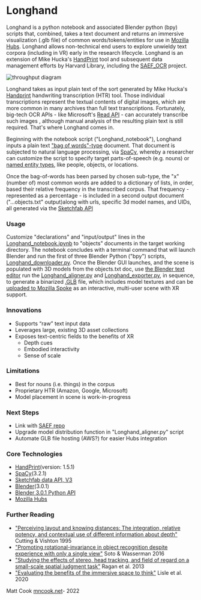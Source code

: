 # **Longhand** #
Longhand is a python notebook and associated Blender python (bpy) scripts that, combined, takes a text document and returns an immersive visualization (.glb file) of common words/tokens/entities for use in [Mozilla Hubs](https://hubs.mozilla.com/). Longhand allows non-technical end users to explore unwieldy text corpora (including in VR) early in the research lifecycle. Longhand is an extension of Mike Hucka's [HandPrint](https://github.com/caltechlibrary/handprint#license) tool and subsequent data management efforts by Harvard Library, including the [SAEF_OCR](https://github.com/Cook4986/SAEF_OCR) project.

![throughput diagram](https://images.squarespace-cdn.com/content/v1/532b70b6e4b0dca092974dbe/1627401430752-R7H10DTUUOSB4GKDDKD1/Longhand+Throughput_Cook2021.png?format=2500w)

Longhand takes as input plain text of the sort generated by Mike Hucka's [Handprint](https://github.com/caltechlibrary/handprint) handwriting transcription (HTR) tool. Those individual transcriptions represent the textual contents of digital images, which are more common in many archives than full text transcriptions. Fortunately, big-tech OCR APIs - like Microsoft's [Read API](https://docs.microsoft.com/en-us/azure/cognitive-services/computer-vision/vision-api-how-to-topics/call-read-api) - can accurately transcribe such images , although manual analysis of the resulting plain text is still required. That's where Longhand comes in. 

Beginning with the notebook script ("Longhand_notebook"), Longhand inputs a plain text ["bag of words"-type](https://en.wikipedia.org/wiki/Bag-of-words_model) document. That document is subjected to natural language processing, via [SpaCy](https://spacy.io/), whereby a researcher can customize the script to specify target parts-of-speech (e.g. nouns) or [named entity types](https://github.com/mchesterkadwell/named-entity-recognition), like people, objects, or locations. 

Once the bag-of-words has been parsed by chosen sub-type, the "x" (number of) most common words are added to a dictionary of lists, in order, based their relative frequency in the transcribed corpus. That frequency - represented as a percentage - is included in a second output document ("...objects.txt" output)along with urls, specific 3d model names, and UIDs, all generated via the [Sketchfab API](https://sketchfab.com/developers/data-api/v3)

### Usage
Customize "declarations" and "input/output" lines in the [Longhand_notebook.ipynb](https://github.com/Cook4986/Longhand/blob/main/Longhand_notebook.ipynb) to "objects" documents in the target working directory. The notebook concludes with a terminal command that will launch Blender and run the first of three Blender Python ("bpy") scripts, [Longhand_downloader.py](https://github.com/Cook4986/Longhand/blob/main/Longhand_downloader.py). Once the Blender GUI launches, and the scene is populated with 3D models from the objects.txt doc, use [the Blender text editor](https://docs.blender.org/manual/en/2.79/editors/text_editor.html) run the [Longhand_aligner.py](https://github.com/Cook4986/Longhand/blob/main/Longhand_aligner.py) and [Longhand_exporter.py](https://github.com/Cook4986/Longhand/blob/main/Longhand_exporter.py), in sequence, to generate a binarized [.GLB](https://en.wikipedia.org/wiki/GlTF) file, which includes model textures and can be [uploaded to Mozilla Spoke](https://hubs.mozilla.com/docs/spoke-creating-projects.html) as an interactive, multi-user scene with XR support. 

### Innovations
* Supports “raw” text input data
* Leverages large, existing 3D asset collections
* Exposes text-centric fields to the benefits of XR
  * Depth cues
  * Embodied interactivity
  * Sense of scale
### Limitations
* Best for nouns (i.e. things) in the corpus
* Proprietary HTR (Amazon, Google, Microsoft)
* Model placement in scene is work-in-progress 
### Next Steps
* Link with [SAEF repo](https://github.com/Cook4986/SAEF_OCR)
* Upgrade model distribution function in "Longhand_aligner.py" script
* Automate GLB file hosting (AWS?) for easier Hubs integration
### Core Technologies
 * [HandPrint](https://github.com/caltechlibrary/handprint)(version: 1.5.1)
 * [SpaCy](https://github.com/explosion/spaCy)(3.2.1)
 * [Sketchfab data API, V3](https://docs.sketchfab.com/data-api/v3/index.html)
 * [Blender](https://www.blender.org/)(3.0.1)
 * [Blender 3.0.1 Python API](https://docs.blender.org/api/current/index.html)
 * [Mozilla Hubs](https://github.com/mozilla/hubs)
### Further Reading
* ["Perceiving layout and knowing distances: The integration, relative potency, and contextual use of different information about depth"](https://www.researchgate.net/profile/James-Cutting/publication/236964257_Perceiving_layout_and_knowing_distances_The_interaction_relative_potency_and_contextual_use_of_different_information_about_depth/links/0c96051a7a988e9232000000/Perceiving-layout-and-knowing-distances-The-interaction-relative-potency-and-contextual-use-of-different-information-about-depth.pdf) Cutting & Vishton 1995
* ["Promoting rotational-invariance in object recognition despite experience with only a single view"](https://www.sciencedirect.com/science/article/pii/S0376635715300735?casa_token=RFiw0OhRdPsAAAAA:7rb-Hsu-ZnPZs2l1iwr2g61yJCY4lXp6nfRIP299JcLv7G7L8EmALA3VzYyQ910dIfLKj1lh) Soto & Wasserman 2016
* ["Studying the effects of stereo, head tracking, and field of regard on a small-scale spatial judgment task"](https://ieeexplore.ieee.org/stamp/stamp.jsp?arnumber=6261311&casa_token=101RdCpGgAgAAAAA:tW7Hjpk6IvHNIcPI1gnoxbVBMCxtnU9sNHan2L0xB36jFL_Oz_kskc49IlVyb0YBsOcC5s0) Ragan et al. 2013
* ["Evaluating the benefits of the immersive space to think"](https://infovis.cs.vt.edu/sites/default/files/WEVR2020_Lisle.pdf) Lisle et al. 2020

Matt Cook [mncook.net](https://www.mncook.net/)- 2022
